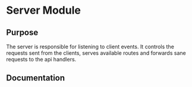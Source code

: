 # Server Module

## Purpose

The server is responsible for listening to client events.
It controls the requests sent from the clients, serves available routes and forwards sane requests to the api handlers.

## Documentation